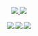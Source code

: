 <p align = "center">
  <a href="https://github.com/sushrut111">
    <img src = "https://github-readme-stats.vercel.app/api?username=sushrut111&show_icons=true&line_height=27&include_all_commits=true">
  </a>
  <a href="https://github.com/sushrut111">
    <img src = "https://github-readme-stats.vercel.app/api/top-langs/?username=sushrut111&hide=jupyter%20notebook&layout=compact&langs_count=8">
  </a>
</p>

<p align = "center">
  
  <a href="https://github.com/sushrut111/chrome-tab-reloader">
    <img align="center" src="https://github-readme-stats.vercel.app/api/pin/?username=sushrut111&repo=chrome-tab-reloader" />
  </a>
  <a href="https://github.com/sushrut111/react-grpc-web">
    <img align="center" src="https://github-readme-stats.vercel.app/api/pin/?username=sushrut111&repo=react-grpc-web" />
  </a>
  <a href="https://github.com/sushrut111/audio-messenger">
    <img align="center" src="https://github-readme-stats.vercel.app/api/pin/?username=sushrut111&repo=audio-messenger" />
  </a>
</p>
